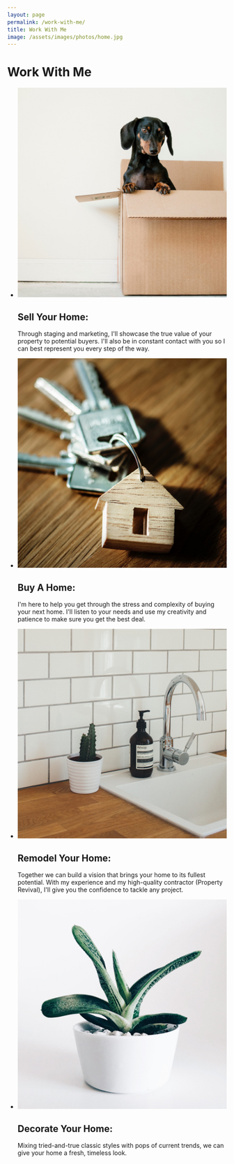 ```yaml
---
layout: page
permalink: /work-with-me/
title: Work With Me
image: /assets/images/photos/home.jpg
---
```


# Work With Me

<ul class="service-list">
  <li class="service-list__item">
    <div class="item-photo">
      <img src="/assets/images/photos/sell-your-home.jpg">
    </div>
    <div class="item-description">
      <h2>Sell Your Home:</h2>
      <p>Through staging and marketing, I'll showcase the true value of your property to potential buyers. I'll also be in constant contact with you so I can best represent you every step of the way.</p>
    </div>
  </li>
  <li class="service-list__item">
    <div class="item-photo">
      <img src="/assets/images/photos/buy-a-home.jpg">
    </div>
    <div class="item-description">
      <h2>Buy A Home:</h2>
      <p>I'm here to help you get through the stress and complexity of buying your next home. I'll listen to your needs and use my creativity and patience to make sure you get the best deal.</p>
    </div>
  </li>
  <li class="service-list__item">
    <div class="item-photo">
      <img src="/assets/images/photos/remodel-your-home.jpg">
    </div>
    <div class="item-description">
      <h2>Remodel Your Home:</h2>
      <p>Together we can build a vision that brings your home to its fullest potential. With my experience and my high-quality contractor (Property Revival), I'll give you the confidence to tackle any project.</p>
    </div>
  </li>
  <li class="service-list__item">
    <div class="item-photo">
      <img src="/assets/images/photos/decorate-your-home.jpg">
    </div>
    <div class="item-description">
      <h2>Decorate Your Home:</h2>
      <p>Mixing tried-and-true classic styles with pops of current trends, we can give your home a fresh, timeless look.</p>
    </div>
  </li>
</ul>
